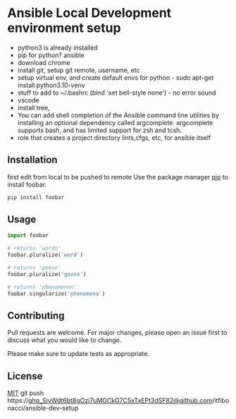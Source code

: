 # Ansible Local Development environment setup

- python3 is already installed
- pip for python? ansible
- download chrome
- install git, setup git remote, username, etc
- setup virtual env, and create default envs for python - sudo apt-get install python3.10-venv
- stuff to add to ~/.bashrc (bind 'set bell-style none') - no error sound
- vscode
- install tree,
- You can add shell completion of the Ansible command line utilities by installing an optional dependency called argcomplete. argcomplete supports bash, and has limited support for zsh and tcsh.
- role that creates a project directory lints,cfgs, etc, for ansible itself

## Installation
first edit from local to be pushed to remote
Use the package manager [pip](https://pip.pypa.io/en/stable/) to install foobar.

```bash
pip install foobar
```

## Usage

```python
import foobar

# returns 'words'
foobar.pluralize('word')

# returns 'geese'
foobar.pluralize('goose')

# returns 'phenomenon'
foobar.singularize('phenomena')
```

## Contributing
Pull requests are welcome. For major changes, please open an issue first to discuss what you would like to change.

Please make sure to update tests as appropriate.

## License
[MIT](https://choosealicense.com/licenses/mit/)
git push https://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@github.com/itfibonacci/ansible-dev-setup
